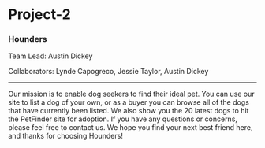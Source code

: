 # Project-2

### Hounders

Team Lead: Austin Dickey

Collaborators: Lynde Capogreco, Jessie Taylor, Austin Dickey

---

Our mission is to enable dog seekers to find their ideal pet. You can use our site to list a dog of your own, or as a buyer you can browse all of the dogs that have currently been listed. We also show you the 20 latest dogs to hit the PetFinder site for adoption. If you have any questions or concerns, please feel free to contact us. We hope you find your next best friend here, and thanks for choosing Hounders!